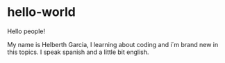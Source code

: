 # hello-world
Hello people!

My name is Helberth Garcia, I learning about coding and i´m brand new in this topics.
I speak spanish and a little bit english.
